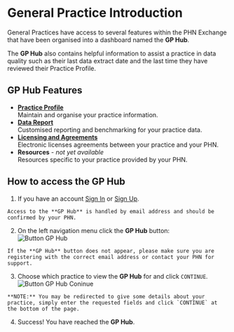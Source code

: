 # General Practice Introduction

General Practices have access to several features within the PHN Exchange that have been organised into a dashboard named the **GP Hub**.

The **GP Hub** also contains helpful information to assist a practice in data quality such as their last data extract date and the last time they have reviewed their Practice Profile.

## GP Hub Features

- **[Practice Profile](../../practices/profile)**  
    Maintain and organise your practice information.
- **[Data Report](../../practices/data-report)**  
    Customised reporting and benchmarking for your practice data.
- **[Licensing and Agreements](../../practices/licensing-agreements)**  
    Electronic licenses agreements between your practice and your PHN.
- **Resources** - *not yet available*  
    Resources specific to your practice provided by your PHN.

## How to access the **GP Hub**

  1. If you have an account <a href="../../members/#sign-in-to-the-phn-exchange" target="_blank">Sign In</a> or <a href="../../members/#sign-up-to-the-phn-exchange" target="_blank">Sign Up</a>.

    Access to the **GP Hub** is handled by email address and should be confirmed by your PHN.

  2. On the left navigation menu click the **GP Hub** button:  
    ![Button GP Hub](../../images/btn-gp-hub.png)  

    If the **GP Hub** button does not appear, please make sure you are registering with the correct email address or contact your PHN for support.

  3. Choose which practice to view the **GP Hub** for and click `CONTINUE`.  
    ![Button GP Hub Coninue](../../images/btn-gp-hub-continue.png)  

    **NOTE:** You may be redirected to give some details about your practice, simply enter the requested fields and click `CONTINUE` at the bottom of the page.

  4. Success! You have reached the **GP Hub**.
